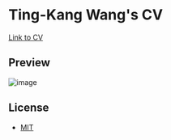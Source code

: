 # Ting-Kang Wang's CV
[Link to CV](https://blazerdrivers.github.io/tkwang-online-cv/)
## Preview
![image](https://user-images.githubusercontent.com/76772292/231407408-49970ff7-e080-4a6e-af3e-4e9f7ff36889.png)

## License
- [MIT](./LICENSE)
